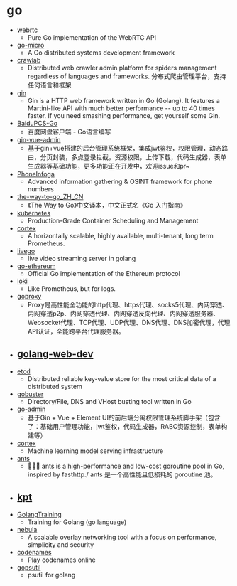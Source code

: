 # go
- [webrtc](https://github.com/pion/webrtc)
  - Pure Go implementation of the WebRTC API
- [go-micro](https://github.com/micro/go-micro)
  - A Go distributed systems development framework
- [crawlab](https://github.com/crawlab-team/crawlab)
  - Distributed web crawler admin platform for spiders management regardless of languages and frameworks. 分布式爬虫管理平台，支持任何语言和框架
- [gin](https://github.com/gin-gonic/gin)
  - Gin is a HTTP web framework written in Go (Golang). It features a Martini-like API with much better performance -- up to 40 times faster. If you need smashing performance, get yourself some Gin.
- [BaiduPCS-Go](https://github.com/iikira/BaiduPCS-Go)
  - 百度网盘客户端 - Go语言编写
- [gin-vue-admin](https://github.com/flipped-aurora/gin-vue-admin)
  - 基于gin+vue搭建的后台管理系统框架，集成jwt鉴权，权限管理，动态路由，分页封装，多点登录拦截，资源权限，上传下载，代码生成器，表单生成器等基础功能，更多功能正在开发中，欢迎issue和pr~
- [PhoneInfoga](https://github.com/sundowndev/PhoneInfoga)
  - Advanced information gathering & OSINT framework for phone numbers
- [the-way-to-go_ZH_CN](https://github.com/unknwon/the-way-to-go_ZH_CN)
  - 《The Way to Go》中文译本，中文正式名《Go 入门指南》
- [kubernetes](https://github.com/kubernetes/kubernetes)
  - Production-Grade Container Scheduling and Management
- [cortex](https://github.com/cortexproject/cortex)
  - A horizontally scalable, highly available, multi-tenant, long term Prometheus.
- [livego](https://github.com/gwuhaolin/livego)
  - live video streaming server in golang
- [go-ethereum](https://github.com/ethereum/go-ethereum)
  - Official Go implementation of the Ethereum protocol
- [loki](https://github.com/grafana/loki)
  - Like Prometheus, but for logs.
- [goproxy](https://github.com/snail007/goproxy)
  - Proxy是高性能全功能的http代理、https代理、socks5代理、内网穿透、内网穿透p2p、内网穿透代理、内网穿透反向代理、内网穿透服务器、Websocket代理、TCP代理、UDP代理、DNS代理、DNS加密代理，代理API认证，全能跨平台代理服务器。
- [golang-web-dev](https://github.com/GoesToEleven/golang-web-dev)
  - 
- [etcd](https://github.com/etcd-io/etcd)
  - Distributed reliable key-value store for the most critical data of a distributed system
- [gobuster](https://github.com/OJ/gobuster)
  - Directory/File, DNS and VHost busting tool written in Go
- [go-admin](https://github.com/wenjianzhang/go-admin)
  - 基于Gin + Vue + Element UI的前后端分离权限管理系统脚手架（包含了：基础用户管理功能，jwt鉴权，代码生成器，RABC资源控制，表单构建等）
- [cortex](https://github.com/cortexlabs/cortex)
  - Machine learning model serving infrastructure
- [ants](https://github.com/panjf2000/ants)
  - 🐜🐜🐜 ants is a high-performance and low-cost goroutine pool in Go, inspired by fasthttp./ ants 是一个高性能且低损耗的 goroutine 池。
- [kpt](https://github.com/GoogleContainerTools/kpt)
  - 
- [GolangTraining](https://github.com/GoesToEleven/GolangTraining)
  - Training for Golang (go language)
- [nebula](https://github.com/slackhq/nebula)
  - A scalable overlay networking tool with a focus on performance, simplicity and security
- [codenames](https://github.com/jbowens/codenames)
  - Play codenames online
- [gopsutil](https://github.com/shirou/gopsutil)
  - psutil for golang
